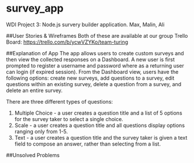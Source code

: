 # survey_app
WDI Project 3: Node.js survery builder application.  Max, Malin, Ali

##User Stories & Wireframes
Both of these are available at our group Trello Board: https://trello.com/b/ycwVZYKo/team-turing

##Explanation of App
The app allows users to create custom surveys and then view the collected responses on a Dashboard. A new user is first prompted to register a username and password where as a returning user can login (if expired session). From the Dashboard view, users have the following options: create new surveys, add questions to a survey, edit questions within an existing survey, delete a question from a survey, and delete an entire survey.

There are three different types of questions:
1. Multiple Choice - a user creates a question title and a list of 5 options for the survey taker to select a single choice.
2. Scale - a user creates a question title and all questions display options ranging only from 1-5.
3. Text - a user creates a question title and the survey taker is given a text field to compose an answer, rather than selecting from a list.

##Unsolved Problems
